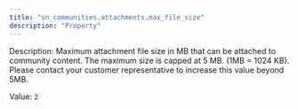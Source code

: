 ```yaml
---
title: "sn_communities.attachments.max_file_size"
description: "Property"
---
```


Description: Maximum attachment file size in MB that can be attached to community content. The maximum size is capped at 5 MB. (1MB = 1024 KB). Please contact your customer representative to increase this value beyond 5MB.

Value: `2`